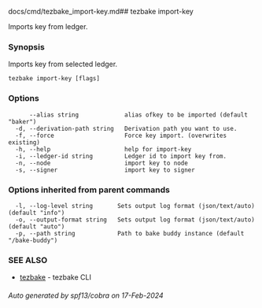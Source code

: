 docs/cmd/tezbake_import-key.md## tezbake import-key

Imports key from ledger.

### Synopsis

Imports key from selected ledger.

```
tezbake import-key [flags]
```

### Options

```
      --alias string             alias ofkey to be imported (default "baker")
  -d, --derivation-path string   Derivation path you want to use.
  -f, --force                    Force key import. (overwrites existing)
  -h, --help                     help for import-key
  -i, --ledger-id string         Ledger id to import key from.
  -n, --node                     import key to node
  -s, --signer                   import key to signer
```

### Options inherited from parent commands

```
  -l, --log-level string       Sets output log format (json/text/auto) (default "info")
  -o, --output-format string   Sets output log format (json/text/auto) (default "auto")
  -p, --path string            Path to bake buddy instance (default "/bake-buddy")
```

### SEE ALSO

* [tezbake](/tezbake/reference/cmd/tezbake)	 - tezbake CLI

###### Auto generated by spf13/cobra on 17-Feb-2024

